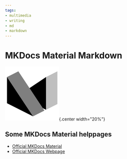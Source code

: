 ```yaml
---
tags:
- multimedia
- writing
- md
- markdown
---
```

# MKDocs Material Markdown
![](img/logo.svg){.center width="20%"}
## Some MKDocs Material helppages
-   [Official MKDocs Material](https://squidfunk.github.io/mkdocs-material/)
-   [Official MKDocs Webpage](https://www.mkdocs.org/)